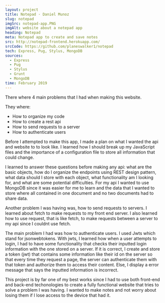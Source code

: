 ```yaml
---
layout: project
title: Notepad · Daniel Munoz
slug: notepad
imgSrc: notepad-app.PNG
imgAlt: website about a notepad app
heading: Notepad
meta: Notepad app to create and save notes
src: http://notepad-frontend.herokuapp.com/
srcCode: https://github.com/planeswalker1/notepad 
tech: Express, Pug, Stylus, MongoDB
sources: 
  - Express
  - Pug
  - Stylus
  - Grunt
  - MongoDB
time: February 2019
---
```


There where 4 main problems that I had when making this website.

They where:

* How to organize my code
* How to create a rest api
* How to send requests to a server
* How to authenticate users

Before I attempted to make this app, I made a plan on what I wanted the api and website to to look like. I learned how I should break up my JavaScript files and the importance of a configuration file to store all information that could change.

I learned to answer these questions before making any api: what are the basic objects, how do I organize the endpoints using REST design pattern, what data should I store with each object, what functionality am I looking for, and what are some potential difficulties. For my api I wanted to use MongoDB since it was easier for me to learn and the data that I wanted to store where all contained in one document and no two documents had to share data. 

Another problem I was having was, how to send requests to servers. I learned about fetch to make requests to my front end server. I also learned how to use request, that is like fetch, to make requests between a server to my api since I couldnt use fetch.

The main problem I had was how to authenticate users. I used Jwts which stand for jsonwebtokens. With jwts, I learned how when a user attempts to login, I had to have some functionality that checks their inputted login information with the one stored on a server. If it is correct, I create and store a token (jwt) that contains some information like their id on the server so that every time they request a page, the server can authenticate them with that token and authorize them to access their content. Else, I display a error message that says the inputted information is incorrect.

This project is by far one of my best works since I had to use both front-end and back-end techonologies to create a fully functional website that tries to solve a problem I was having. I wanted to make notes and not worry about losing them if I lose access to the device that had it.